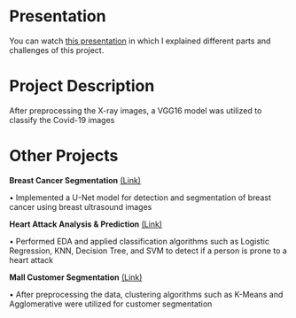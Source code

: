 # Presentation

You can watch [this presentation](https://drive.google.com/drive/folders/1igF_pYui7UvKWL5HHbYknBajmY2C-gf-?usp=share_link) in which I explained different parts and challenges of this project.

# Project Description

After preprocessing the X-ray images, a VGG16 model was utilized to classify the Covid-19 images

# Other Projects

**Breast Cancer Segmentation** [(Link)](https://github.com/sadrahkm/Breast-Cancer-Segmentation)

• Implemented a U-Net model for detection and segmentation of breast cancer using breast ultrasound images

**Heart Attack Analysis & Prediction** [(Link)](https://github.com/sadrahkm/ML-Projects)

• Performed EDA and applied classification algorithms such as Logistic Regression, KNN, Decision Tree, and SVM to detect if a person is prone to a heart attack

**Mall Customer Segmentation** [(Link)](https://github.com/sadrahkm/ML-Projects)

• After preprocessing the data, clustering algorithms such as K-Means and Agglomerative were utilized for customer segmentation